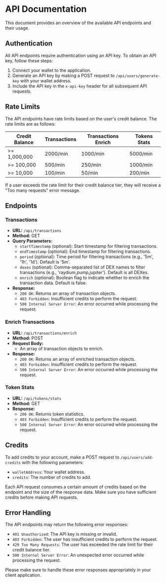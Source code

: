 # API Documentation

This document provides an overview of the available API endpoints and their usage.

## Authentication

All API endpoints require authentication using an API key. To obtain an API key, follow these steps:

1. Connect your wallet to the application.
2. Generate an API key by making a POST request to `/api/users/generate-key` with your wallet address.
3. Include the API key in the `x-api-key` header for all subsequent API requests.

## Rate Limits

The API endpoints have rate limits based on the user's credit balance. The rate limits are as follows:

| Credit Balance | Transactions | Transactions Enrich | Tokens Stats |
|----------------|--------------|---------------------|--------------|
| >= 1,000,000   | 2000/min     | 1000/min            | 5000/min     |
| >= 100,000     | 500/min      | 250/min             | 1000/min     |
| >= 10,000      | 100/min      | 50/min              | 200/min      |

If a user exceeds the rate limit for their credit balance tier, they will receive a "Too many requests" error message.

## Endpoints

### Transactions

- **URL:** `/api/transactions`
- **Method:** GET
- **Query Parameters:**
  - `startTimestamp` (optional): Start timestamp for filtering transactions.
  - `endTimestamp` (optional): End timestamp for filtering transactions.
  - `period` (optional): Time period for filtering transactions (e.g., '5m', '1h', '1d'). Default is '5m'.
  - `dexes` (optional): Comma-separated list of DEX names to filter transactions (e.g., 'raydium,pump,jupiter'). Default is all DEXes.
  - `enrich` (optional): Boolean flag to indicate whether to enrich the transaction data. Default is false.
- **Response:**
  - `200 OK`: Returns an array of transaction objects.
  - `403 Forbidden`: Insufficient credits to perform the request.
  - `500 Internal Server Error`: An error occurred while processing the request.

### Enrich Transactions

- **URL:** `/api/transactions/enrich`
- **Method:** POST
- **Request Body:**
  - An array of transaction objects to enrich.
- **Response:**
  - `200 OK`: Returns an array of enriched transaction objects.
  - `403 Forbidden`: Insufficient credits to perform the request.
  - `500 Internal Server Error`: An error occurred while processing the request.

### Token Stats

- **URL:** `/api/tokens/stats`
- **Method:** GET
- **Response:**
  - `200 OK`: Returns token statistics.
  - `403 Forbidden`: Insufficient credits to perform the request.
  - `500 Internal Server Error`: An error occurred while processing the request.

## Credits

To add credits to your account, make a POST request to `/api/users/add-credits` with the following parameters:

- `walletAddress`: Your wallet address.
- `credits`: The number of credits to add.

Each API request consumes a certain amount of credits based on the endpoint and the size of the response data. Make sure you have sufficient credits before making API requests.

## Error Handling

The API endpoints may return the following error responses:

- `401 Unauthorized`: The API key is missing or invalid.
- `403 Forbidden`: The user has insufficient credits to perform the request.
- `429 Too Many Requests`: The user has exceeded the rate limit for their credit balance tier.
- `500 Internal Server Error`: An unexpected error occurred while processing the request.

Please make sure to handle these error responses appropriately in your client application. 